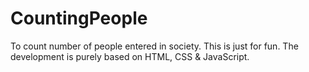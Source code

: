 # CountingPeople
To count number of people entered in society.
This is just for fun.
The development is purely based on HTML, CSS & JavaScript.
